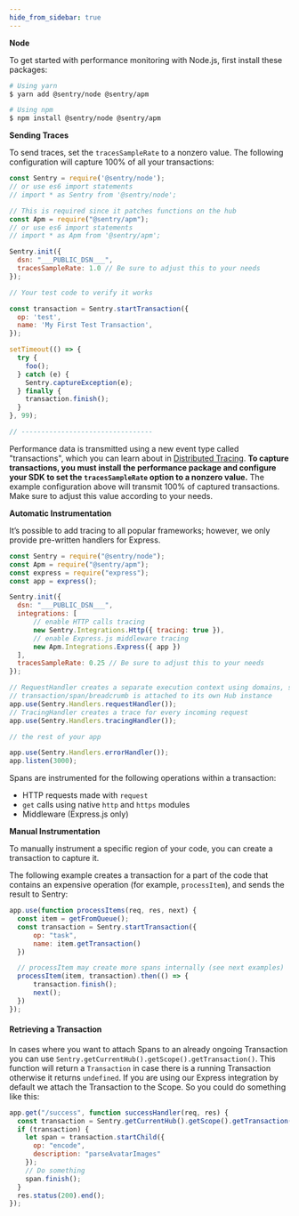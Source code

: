 ```yaml
---
hide_from_sidebar: true
---
```


**Node**

To get started with performance monitoring with Node.js, first install these packages:

```bash
# Using yarn
$ yarn add @sentry/node @sentry/apm

# Using npm
$ npm install @sentry/node @sentry/apm
```

**Sending Traces**

To send traces, set the `tracesSampleRate` to a nonzero value. The following configuration will capture 100% of all your transactions:

```javascript
const Sentry = require('@sentry/node');
// or use es6 import statements
// import * as Sentry from '@sentry/node';

// This is required since it patches functions on the hub
const Apm = require("@sentry/apm"); 
// or use es6 import statements
// import * as Apm from '@sentry/apm';

Sentry.init({
  dsn: "___PUBLIC_DSN___",
  tracesSampleRate: 1.0 // Be sure to adjust this to your needs
});

// Your test code to verify it works

const transaction = Sentry.startTransaction({
  op: 'test',
  name: 'My First Test Transaction',
});

setTimeout(() => {
  try {
    foo();
  } catch (e) {
    Sentry.captureException(e);
  } finally {
    transaction.finish();    
  }
}, 99);

// ---------------------------------
```

Performance data is transmitted using a new event type called "transactions", which you can learn about in [Distributed Tracing](/performance-monitoring/distributed-tracing/#traces-transactions-and-spans). **To capture transactions, you must install the performance package and configure your SDK to set the `tracesSampleRate` option to a nonzero value.** The example configuration above will transmit 100% of captured transactions. Make sure to adjust this value according to your needs.

**Automatic Instrumentation**

It’s possible to add tracing to all popular frameworks; however, we only provide pre-written handlers for Express.

```javascript
const Sentry = require("@sentry/node");
const Apm = require("@sentry/apm");
const express = require("express");
const app = express();

Sentry.init({
  dsn: "___PUBLIC_DSN___",
  integrations: [
      // enable HTTP calls tracing
      new Sentry.Integrations.Http({ tracing: true }),
      // enable Express.js middleware tracing
      new Apm.Integrations.Express({ app })
  ],
  tracesSampleRate: 0.25 // Be sure to adjust this to your needs
});

// RequestHandler creates a separate execution context using domains, so that every 
// transaction/span/breadcrumb is attached to its own Hub instance
app.use(Sentry.Handlers.requestHandler());
// TracingHandler creates a trace for every incoming request
app.use(Sentry.Handlers.tracingHandler());

// the rest of your app

app.use(Sentry.Handlers.errorHandler());
app.listen(3000);
```

Spans are instrumented for the following operations within a transaction:

- HTTP requests made with `request`
- `get` calls using native `http` and `https` modules
- Middleware (Express.js only)

**Manual Instrumentation**

<!-- WIZARD node-tracing -->

To manually instrument a specific region of your code, you can create a transaction to capture it.

The following example creates a transaction for a part of the code that contains an expensive operation (for example, `processItem`), and sends the result to Sentry:

```javascript
app.use(function processItems(req, res, next) {
  const item = getFromQueue();
  const transaction = Sentry.startTransaction({
      op: "task",  
      name: item.getTransaction()
  })

  // processItem may create more spans internally (see next examples)
  processItem(item, transaction).then(() => {
      transaction.finish();
      next();
  })
});
```
<!-- ENDWIZARD -->

#### Retrieving a Transaction

In cases where you want to attach Spans to an already ongoing Transaction you can use `Sentry.getCurrentHub().getScope().getTransaction()`. This function will return a `Transaction` in case there is a running Transaction otherwise it returns `undefined`. If you are using our Express integration by default we attach the Transaction to the Scope. So you could do something like this:

```javascript
app.get("/success", function successHandler(req, res) {
  const transaction = Sentry.getCurrentHub().getScope().getTransaction();
  if (transaction) {
    let span = transaction.startChild({
      op: "encode",
      description: "parseAvatarImages"
    });
    // Do something
    span.finish();
  }
  res.status(200).end();
});
```
